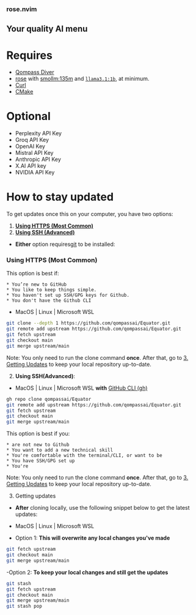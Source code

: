<h3> rose.nvim </h3>

<h2> Your quality AI menu </h2>

# Requires

- [Qompass Diver](https://github.com/qompassai/Diver)
- [rose](https://ollama.com/) with [smollm:135m](https://ollama.com/library/smollm:135m) and [`llama3.1:1b`](https://ollama.com/library/llama3.1), at minimum.
- [Curl](https://curl.se/)
- [CMake](https://cmake.org)

# Optional
- Perplexity API Key
- Groq API Key
- OpenAI Key
- Mistral API Key
- Anthropic API Key
- X.AI API key
- NVIDIA API Key

# How to stay updated

To get updates once this on your computer, you have two options:

1. [**Using HTTPS (Most Common)**](#using-https-most-common)
2. [**Using SSH (Advanced)**](#using-ssh-advanced)

- **Either** option requires[git](#how-to-install-git) to be installed:

### Using HTTPS (Most Common)

This option is best if:

    * You’re new to GitHub
    * You like to keep things simple.
    * You haven't set up SSH/GPG keys for Github.
    * You don't have the Github CLI

- MacOS | Linux | Microsoft WSL

```bash
git clone --depth 1 https://github.com/qompassai/Equator.git
git remote add upstream https://github.com/qompassai/Equator.git
git fetch upstream
git checkout main
git merge upstream/main
```

Note: You only need to run the clone command **once**. After that, go to [3. Getting Updates](#getting-updates) to keep your local repository up-to-date.

2. **Using SSH(Advanced)**:

-  MacOS | Linux | Microsoft WSL **with** [GitHub CLI (gh)](https://github.com/cli/cli#installation)

```bash
gh repo clone qompassai/Equator
git remote add upstream https://github.com/qompassai/Equator.git
git fetch upstream
git checkout main
git merge upstream/main
```

This option is best if you:

    * are not new to Github
    * You want to add a new technical skill
    * You're comfortable with the terminal/CLI, or want to be
    * You have SSH/GPG set up
    * You're

Note: You only need to run the clone command **once**. After that, go to [3. Getting Updates](#getting-updates) to keep your local repository up-to-date.

3. Getting updates

- **After** cloning locally, use the following snippet below to get the latest updates:

- MacOS | Linux | Microsoft WSL

- Option 1:
**This will **overwrite** any local changes you've made**

```bash
git fetch upstream
git checkout main
git merge upstream/main
```

-Option 2:
**To keep your local changes and still get the updates**

```bash
git stash
git fetch upstream
git checkout main
git merge upstream/main
git stash pop
```

